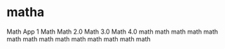 # matha
Math App 1
Math
Math 2.0
Math 3.0
Math 4.0
math
math
math
math
math
math
math
math
math
math
math
math
math
math
